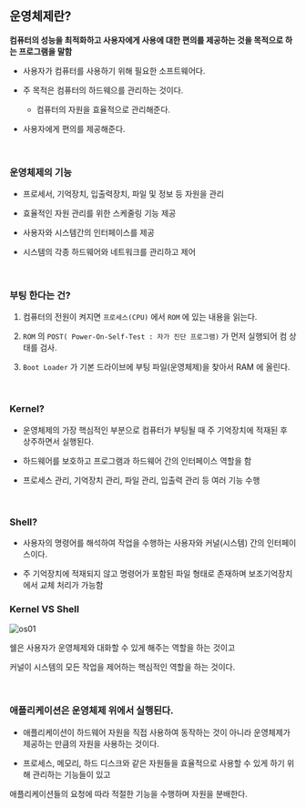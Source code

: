 

## 운영체제란?

**컴퓨터의 성능을 최적화하고 사용자에게 사용에 대한 편의를 제공하는 것을 목적으로 하는 프로그램을 말함**

- 사용자가 컴퓨터를 사용하기 위해 필요한 소프트웨어다.

- 주 목적은 컴퓨터의 하드웨으를 관리하는 것이다.
	- 컴퓨터의 자원을 효율적으로 관리해준다.

- 사용자에게 편의를 제공해준다.

<br>

### 운영체제의 기능

- 프로세서, 기억장치, 입출력장치, 파일 및 정보 등 자원을 관리

- 효율적인 자원 관리를 위한 스케줄링 기능 제공

- 사용자와 시스템간의 인터페이스를 제공

- 시스템의 각종 하드웨어와 네트워크를 관리하고 제어

<br>

### 부팅 한다는 건?

1. 컴퓨터의 전원이 켜지면 `프로세스(CPU)` 에서 `ROM` 에 있는 내용을 읽는다.

2. `ROM` 의 `POST( Power-On-Self-Test : 자가 진단 프로그램)` 가 먼저 실행되어 컴 상태를 검사.

3. `Boot Loader` 가 기본 드라이브에 부팅 파일(운영체제)을 찾아서 RAM 에 올린다. 

<br>

### Kernel?

- 운영체제의 가장 핵심적인 부분으로 컴퓨터가 부팅될 때 주 기억장치에 적재된 후 상주하면서 실행된다.

- 하드웨어를 보호하고 프로그램과 하드웨어 간의 인터페이스 역할을 함

- 프로세스 관리, 기억장치 관리, 파일 관리, 입출력 관리 등 여러 기능 수행

<br>

### Shell?

- 사용자의 명령어를 해석하여 작업을 수행하는 사용자와 커널(시스템) 간의 인터페이스이다.

- 주 기억장치에 적재되지 않고 명령어가 포함된 파일 형태로 존재하며 보조기억장치에서 교체 처리가 가능함



### Kernel VS Shell


![os01](https://user-images.githubusercontent.com/76927397/162955756-80943558-b0c9-45bd-8a7a-06f42c337991.JPG)


쉘은 사용자가 운영체제와 대화할 수 있게 해주는 역할을 하는 것이고

커널이 시스템의 모든 작업을 제어하는 핵심적인 역할을 하는 것이다.


<br>


### 애플리케이션은 운영체제 위에서 실행된다.

- 애플리케이션이 하드웨어 자원을 직접 사용하여 동작하는 것이 아니라 운영체제가 제공하는 만큼의 자원을 사용하는 것이다.

- 프로세스, 메모리, 하드 디스크와 같은 자원들을 효율적으로 사용할 수 있게 하기 위해 관리하는 기능들이 있고

애플리케이션들의 요청에 따라 적절한 기능을 수행하며 자원을 분배한다.

